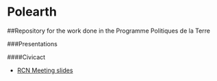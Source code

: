 # Polearth
##Repository for the work done in the Programme Politiques de la Terre

###Presentations

####Civicact
- [RCN Meeting slides](civicact/RCN_maymeeting/index.html)